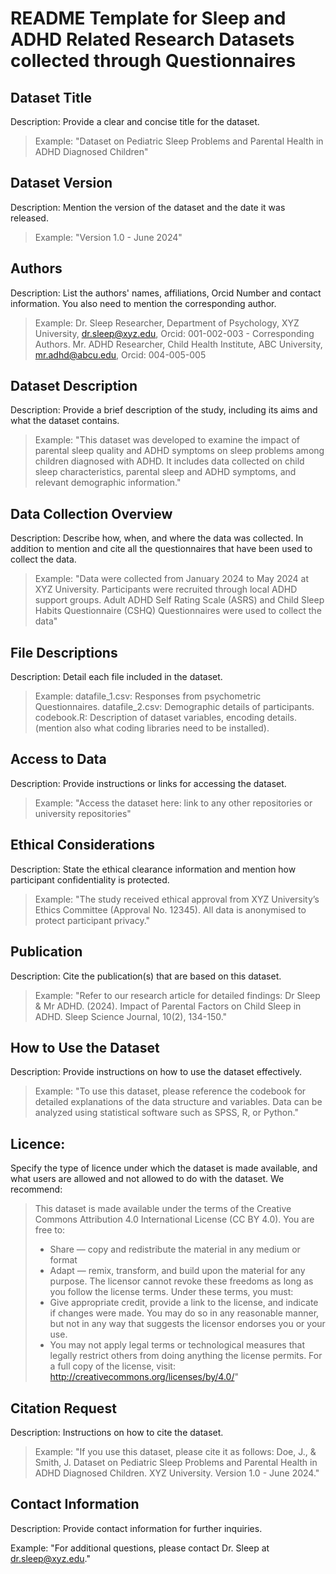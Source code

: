 # README Template for Sleep and ADHD Related Research Datasets collected through Questionnaires

## Dataset Title
Description: Provide a clear and concise title for the dataset. 
> Example: "Dataset on Pediatric Sleep Problems and Parental Health in ADHD Diagnosed Children"

## Dataset Version
Description: Mention the version of the dataset and the date it was released. 
> Example: "Version 1.0 - June 2024"

## Authors
Description: List the authors' names, affiliations, Orcid Number and contact information. You also need to mention the corresponding author.
> Example:
> Dr. Sleep Researcher, Department of Psychology, XYZ University, dr.sleep@xyz.edu, Orcid: 001-002-003 - Corresponding Authors.
> Mr. ADHD Researcher, Child Health Institute, ABC University, mr.adhd@abcu.edu, Orcid: 004-005-005

## Dataset Description
Description: Provide a brief description of the study, including its aims and what the dataset contains. 
> Example: "This dataset was developed to examine the impact of parental sleep quality and ADHD symptoms on sleep problems among children diagnosed with ADHD. It includes data collected on child sleep characteristics, parental sleep and ADHD symptoms, and relevant demographic information."


## Data Collection Overview
Description: Describe how, when, and where the data was collected. In addition to mention and cite all the questionnaires that have been used to collect the data.
> Example: "Data were collected from January 2024 to May 2024 at XYZ University. Participants were recruited through local ADHD support groups. Adult ADHD Self Rating Scale (ASRS) and Child Sleep Habits Questionnaire (CSHQ) Questionnaires were used to collect the data"

## File Descriptions
Description: Detail each file included in the dataset. 
> Example:
 datafile_1.csv: Responses from psychometric Questionnaires.
 datafile_2.csv: Demographic details of participants.
 codebook.R: Description of dataset variables, encoding details. (mention also what coding libraries need to be installed). 

## Access to Data
Description: Provide instructions or links for accessing the dataset. 
> Example: "Access the dataset here: link to any other repositories or university repositories"

## Ethical Considerations
Description: State the ethical clearance information and mention how participant confidentiality is protected. 
> Example: "The study received ethical approval from XYZ University’s Ethics Committee (Approval No. 12345). All data is anonymised to protect participant privacy."

## Publication
Description: Cite the publication(s) that are based on this dataset. 
> Example: "Refer to our research article for detailed findings: Dr Sleep & Mr ADHD. (2024). Impact of Parental Factors on Child Sleep in ADHD. Sleep Science Journal, 10(2), 134-150."

## How to Use the Dataset
Description: Provide instructions on how to use the dataset effectively. 
> Example: "To use this dataset, please reference the codebook for detailed explanations of the data structure and variables. Data can be analyzed using statistical software such as SPSS, R, or Python."

## Licence:
Specify the type of licence under which the dataset is made available, and what users are allowed and not allowed to do with the dataset. We recommend:

> This dataset is made available under the terms of the Creative Commons Attribution 4.0 International License (CC BY 4.0). You are free to:
> - Share — copy and redistribute the material in any medium or format
> - Adapt — remix, transform, and build upon the material for any purpose.
The licensor cannot revoke these freedoms as long as you follow the license terms. Under these terms, you must:
> - Give appropriate credit, provide a link to the license, and indicate if changes were made. You may do so in any reasonable manner, but not in any way that suggests the licensor endorses you or your use.
> - You may not apply legal terms or technological measures that legally restrict others from doing anything the license permits.
> For a full copy of the license, visit: http://creativecommons.org/licenses/by/4.0/"


## Citation Request
Description: Instructions on how to cite the dataset. 

> Example: "If you use this dataset, please cite it as follows: Doe, J., & Smith, J. Dataset on Pediatric Sleep Problems and Parental Health in ADHD Diagnosed Children. XYZ University. Version 1.0 - June 2024."

## Contact Information
Description: Provide contact information for further inquiries. 

Example: "For additional questions, please contact Dr. Sleep at dr.sleep@xyz.edu."
